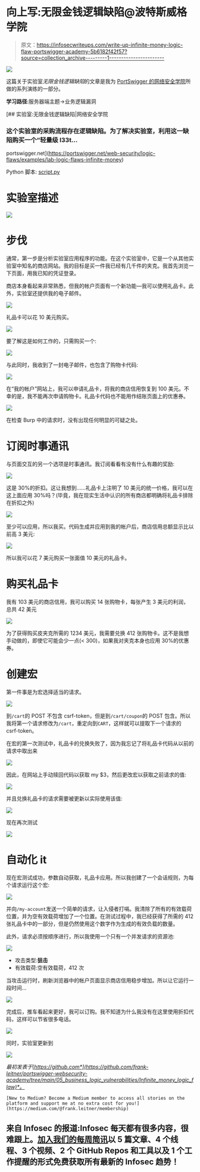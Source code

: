 # 向上写:无限金钱逻辑缺陷@波特斯威格学院

> 原文：<https://infosecwriteups.com/write-up-infinite-money-logic-flaw-portswigger-academy-5b6182f42f57?source=collection_archive---------1----------------------->

![](img/613aaa5b8fa49ac67c9ef59287dd3a4f.png)

这篇关于实验室*无限金钱逻辑缺陷*的文章是我为 [PortSwigger 的网络安全学院](https://portswigger.net/web-security)所做的系列演练的一部分。

**学习路径**:服务器端主题→业务逻辑漏洞

[](https://portswigger.net/web-security/logic-flaws/examples/lab-logic-flaws-infinite-money) [## 实验室:无限金钱逻辑缺陷|网络安全学院

### 这个实验室的采购流程存在逻辑缺陷。为了解决实验室，利用这一缺陷购买一个“轻量级 l33t…

portswigger.net](https://portswigger.net/web-security/logic-flaws/examples/lab-logic-flaws-infinite-money) 

Python 脚本: [script.py](https://github.com/frank-leitner/portswigger-websecurity-academy/blob/main/05_business_logic_vulnerabilities/Infinite_money_logic_flaw/script.py)

# 实验室描述

![](img/1d05987d67cfbecb20194fb68d1578bd.png)

# 步伐

通常，第一步是分析实验室应用程序的功能。在这个实验室中，它是一个从其他实验室中知名的商店网站。我的目标是买一件我已经有几千件的夹克。我首先浏览一下页面，用我已知的凭证登录。

商店本身看起来非常熟悉，但我的帐户页面有一个新功能—我可以使用礼品卡。此外，实验室还提供我的电子邮件。

![](img/9f6896bf2b5aaf1ae739d65773022842.png)

礼品卡可以花 10 美元购买。

![](img/433bc4d3c234883f8ac57c717db8b204.png)

要了解这是如何工作的，只需购买一个:

![](img/a2a12599c1c0707225dd6e97367f139d.png)

与此同时，我收到了一封电子邮件，也包含了购物卡代码:

![](img/a61c13bf9cfdeeb93a4535d55bf1a01d.png)

在“我的帐户”网站上，我可以申请礼品卡，将我的商店信用恢复到 100 美元。不幸的是，我不能再次申请购物卡。礼品卡代码也不能用作结账页面上的优惠券。

![](img/61d132da2b6a2868d0f100575fbec7ed.png)

在检查 Burp 中的请求时，没有出现任何明显的可疑之处。

# 订阅时事通讯

与页面交互的另一个选项是时事通讯。我订阅看看有没有什么有趣的奖励:

![](img/0deac405483a4e6c0c6b11c25c561d62.png)

这是 30%的折扣。这让我想到……礼品卡上注明了 10 美元的统一价格，我可以在这上面应用 30%吗？(毕竟，我在现实生活中认识的所有商店都明确将礼品卡排除在折扣之外)

![](img/63a515ebf0bca7f99f9c1c547a868cca.png)

至少可以应用，所以我买。代码生成并应用到我的帐户后，商店信用总额显示比以前高 3 美元:

![](img/214917d86683e742b437412bb76834a7.png)

所以我可以花 7 美元购买一张面值 10 美元的礼品卡。

# 购买礼品卡

我有 103 美元的商店信用，我可以购买 14 张购物卡，每张产生 3 美元的利润，总共 42 美元

![](img/c64a6e97b8064cbb68c099190da55492.png)

为了获得购买皮夹克所需的 1234 美元，我需要兑换 412 张购物卡。这不是我想手动做的，即使它可能会少一点(< 300)，如果我对夹克本身也应用 30%的优惠券。

# 创建宏

第一件事是为宏选择适当的请求。

![](img/5820e866bf0d71847aced501d58e1189.png)

到`/cart`的 POST 不包含 csrf-token，但是到`/cart/coupon`的 POST 包含。所以我将第一个请求修改为`/cart`，重定向到`CART`，这样就可以提取下一个请求的 csrf-token。

在宏的第一次测试中，礼品卡的兑换失败了，因为我忘记了将礼品卡代码从以前的请求中取出来

![](img/a0363bac4ae814c655d19e41366c41f8.png)

因此，在网站上手动赎回代码以获取 my $3，然后更改宏以获取之前请求的值:

![](img/b53ddb944a8aaa9dd325d5f0e9cd577d.png)

并且兑换礼品卡的请求需要被更新以实际使用该值:

![](img/6f9909ff26ce2979c7df6b436a4492ff.png)

现在再次测试

![](img/f26d6ede9063130dd5871bc35354f761.png)

# 自动化 it

现在宏测试成功，参数自动获取，礼品卡应用。所以我创建了一个会话规则，为每个请求运行这个宏:

![](img/22b5a425c9a243af79abf7a1af76d71b.png)

并向`/my-account`发送一个简单的请求，让入侵者打嗝。我清除了所有的有效载荷位置，并为空有效载荷增加了一个位置。在测试过程中，我已经获得了所需的 412 张礼品卡中的一部分，但是仍然使用这个数字作为生成的有效负载的数量。

此外，请求必须按顺序进行，所以我使用一个只有一个并发请求的资源池:

![](img/9ae88ea499e8e9f436bd8ef47601e9e4.png)

*   攻击类型:**狙击**
*   有效载荷:空有效载荷，412 次

当攻击运行时，刷新浏览器中的帐户页面显示商店信用稳步增加。所以让它运行一段时间…

![](img/cb527945dca36f7199df1219d61fa4be.png)

完成后，推车看起来更好，我可以订购。我不知道为什么我没有在这里使用折扣代码，这样可以节省很多电话。

![](img/f759d7a7726f14e0755176ad191efecc.png)

同时，实验室更新到

![](img/57eebf0d778c465520bb8bdfe3e70d69.png)

*最初发表于*[*https://github.com*](https://github.com/frank-leitner/portswigger-websecurity-academy/tree/main/05_business_logic_vulnerabilities/Infinite_money_logic_flaw)*。*

`[New to Medium? Become a Medium member to access all stories on the platform and support me at no extra cost for you!](https://medium.com/@frank.leitner/membership)`

## 来自 Infosec 的报道:Infosec 每天都有很多内容，很难跟上。[加入我们的每周简讯](https://weekly.infosecwriteups.com/)以 5 篇文章、4 个线程、3 个视频、2 个 GitHub Repos 和工具以及 1 个工作提醒的形式免费获取所有最新的 Infosec 趋势！
